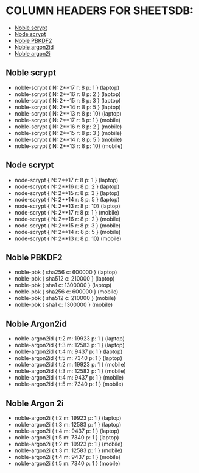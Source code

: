 # COLUMN HEADERS FOR SHEETSDB:
- [Noble scrypt](#noble-scrypt)
- [Node scrypt](#node-scrypt)
- [Noble PBKDF2](#noble-pbkdf2)
- [Noble argon2id](#noble-argon2id)
- [Noble argon2i](#noble-argon2i)
## Noble scrypt
- noble-scrypt { N: 2**17  r: 8  p: 1 } (laptop) 
- noble-scrypt { N: 2**16  r: 8  p: 2 } (laptop) 
- noble-scrypt { N: 2**15  r: 8  p: 3 } (laptop) 
- noble-scrypt { N: 2**14  r: 8  p: 5 } (laptop) 
- noble-scrypt { N: 2**13  r: 8  p: 10} (laptop) 
- noble-scrypt { N: 2**17  r: 8  p: 1 } (mobile) 
- noble-scrypt { N: 2**16  r: 8  p: 2 } (mobile) 
- noble-scrypt { N: 2**15  r: 8  p: 3 } (mobile) 
- noble-scrypt { N: 2**14  r: 8  p: 5 } (mobile) 
- noble-scrypt { N: 2**13  r: 8  p: 10} (mobile) 
## Node scrypt
- node-scrypt { N: 2**17  r: 8  p: 1 } (laptop) 
- node-scrypt { N: 2**16  r: 8  p: 2 } (laptop) 
- node-scrypt { N: 2**15  r: 8  p: 3 } (laptop) 
- node-scrypt { N: 2**14  r: 8  p: 5 } (laptop) 
- node-scrypt { N: 2**13  r: 8  p: 10} (laptop) 
- node-scrypt { N: 2**17  r: 8  p: 1 } (mobile) 
- node-scrypt { N: 2**16  r: 8  p: 2 } (mobile) 
- node-scrypt { N: 2**15  r: 8  p: 3 } (mobile) 
- node-scrypt { N: 2**14  r: 8  p: 5 } (mobile) 
- node-scrypt { N: 2**13  r: 8  p: 10} (mobile)
## Noble PBKDF2
- noble-pbk { sha256  c: 600000 } (laptop) 
- noble-pbk { sha512  c: 210000 } (laptop) 
- noble-pbk { sha1  c: 1300000 } (laptop) 
- noble-pbk { sha256  c: 600000 } (mobile) 
- noble-pbk { sha512  c: 210000 } (mobile) 
- noble-pbk { sha1  c: 1300000 } (mobile)
## Noble Argon2id
- noble-argon2id { t:2  m: 19923 p: 1 } (laptop)
- noble-argon2id { t:3  m: 12583 p: 1 } (laptop) 
- noble-argon2id { t:4  m: 9437 p: 1 } (laptop) 
- noble-argon2id { t:5  m: 7340 p: 1 } (laptop) 
- noble-argon2id { t:2  m: 19923 p: 1 } (mobile) 
- noble-argon2id { t:3  m: 12583 p: 1 } (mobile) 
- noble-argon2id { t:4  m: 9437 p: 1 } (mobile) 
- noble-argon2id { t:5  m: 7340 p: 1 } (mobile) 
## Noble Argon 2i 
- noble-argon2i { t:2  m: 19923 p: 1 } (laptop)
- noble-argon2i { t:3  m: 12583 p: 1 } (laptop) 
- noble-argon2i { t:4  m: 9437 p: 1 } (laptop) 
- noble-argon2i { t:5  m: 7340 p: 1 } (laptop)
- noble-argon2i { t:2  m: 19923 p: 1 } (mobile)
- noble-argon2i { t:3  m: 12583 p: 1 } (mobile)
- noble-argon2i { t:4  m: 9437 p: 1 } (mobile)
- noble-argon2i { t:5  m: 7340 p: 1 } (mobile)
